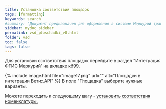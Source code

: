```yaml
---
title: Установка соответствий площадок
tags: [formatting]
keywords: search
#summary: "Документ предназначен для оформления в системе Меркурий транспортной партии."
sidebar: mydoc_sidebar
permalink: vsd_ploschadki_v8.html
folder: vsd
toc: false
tags: false
---
```


<style>
.result {
background-color: #000000;
border: 1px solid #dedede;
padding: 10px;
margin-top: 10px;
margin-bottom: 10px;
}
</style>

Для установки соответствия площадок перейдите в раздел "Интеграция ФГИС Меркурий" на вкладке кб99. 

{% include image.html file="image17.png" url="" alt="Площадки в интеграции Ветис.API" %}
В поле "Площадка" выберите нужные варианты.

Можете переходить к следующему шагу - [установить соответствия номенклатуры.](vsd_tovari_v8.html)
